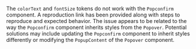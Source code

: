 The `colorText` and `fontSize` tokens do not work with the `Popconfirm` component. A reproduction link has been provided along with steps to reproduce and expected behavior. The issue appears to be related to the way the `Popconfirm` component inherits styles from the `Popover`. Potential solutions may include updating the `Popconfirm` component to inherit styles differently or modifying the `PopupContent` of the `Popover` component.
